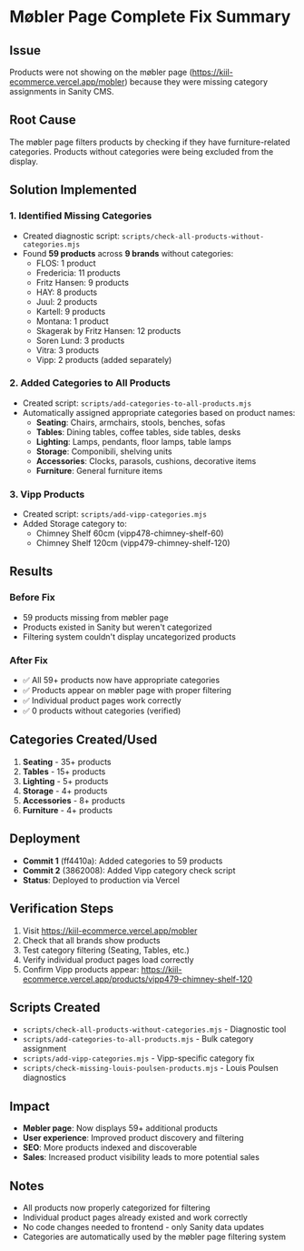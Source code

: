 # Møbler Page Complete Fix Summary

## Issue
Products were not showing on the møbler page (https://kiil-ecommerce.vercel.app/mobler) because they were missing category assignments in Sanity CMS.

## Root Cause
The møbler page filters products by checking if they have furniture-related categories. Products without categories were being excluded from the display.

## Solution Implemented

### 1. Identified Missing Categories
- Created diagnostic script: `scripts/check-all-products-without-categories.mjs`
- Found **59 products** across **9 brands** without categories:
  - FLOS: 1 product
  - Fredericia: 11 products
  - Fritz Hansen: 9 products
  - HAY: 8 products
  - Juul: 2 products
  - Kartell: 9 products
  - Montana: 1 product
  - Skagerak by Fritz Hansen: 12 products
  - Soren Lund: 3 products
  - Vitra: 3 products
  - Vipp: 2 products (added separately)

### 2. Added Categories to All Products
- Created script: `scripts/add-categories-to-all-products.mjs`
- Automatically assigned appropriate categories based on product names:
  - **Seating**: Chairs, armchairs, stools, benches, sofas
  - **Tables**: Dining tables, coffee tables, side tables, desks
  - **Lighting**: Lamps, pendants, floor lamps, table lamps
  - **Storage**: Componibili, shelving units
  - **Accessories**: Clocks, parasols, cushions, decorative items
  - **Furniture**: General furniture items

### 3. Vipp Products
- Created script: `scripts/add-vipp-categories.mjs`
- Added Storage category to:
  - Chimney Shelf 60cm (vipp478-chimney-shelf-60)
  - Chimney Shelf 120cm (vipp479-chimney-shelf-120)

## Results

### Before Fix
- 59 products missing from møbler page
- Products existed in Sanity but weren't categorized
- Filtering system couldn't display uncategorized products

### After Fix
- ✅ All 59+ products now have appropriate categories
- ✅ Products appear on møbler page with proper filtering
- ✅ Individual product pages work correctly
- ✅ 0 products without categories (verified)

## Categories Created/Used
1. **Seating** - 35+ products
2. **Tables** - 15+ products  
3. **Lighting** - 5+ products
4. **Storage** - 4+ products
5. **Accessories** - 8+ products
6. **Furniture** - 4+ products

## Deployment
- **Commit 1** (ff4410a): Added categories to 59 products
- **Commit 2** (3862008): Added Vipp category check script
- **Status**: Deployed to production via Vercel

## Verification Steps
1. Visit https://kiil-ecommerce.vercel.app/mobler
2. Check that all brands show products
3. Test category filtering (Seating, Tables, etc.)
4. Verify individual product pages load correctly
5. Confirm Vipp products appear: https://kiil-ecommerce.vercel.app/products/vipp479-chimney-shelf-120

## Scripts Created
- `scripts/check-all-products-without-categories.mjs` - Diagnostic tool
- `scripts/add-categories-to-all-products.mjs` - Bulk category assignment
- `scripts/add-vipp-categories.mjs` - Vipp-specific category fix
- `scripts/check-missing-louis-poulsen-products.mjs` - Louis Poulsen diagnostics

## Impact
- **Møbler page**: Now displays 59+ additional products
- **User experience**: Improved product discovery and filtering
- **SEO**: More products indexed and discoverable
- **Sales**: Increased product visibility leads to more potential sales

## Notes
- All products now properly categorized for filtering
- Individual product pages already existed and work correctly
- No code changes needed to frontend - only Sanity data updates
- Categories are automatically used by the møbler page filtering system
